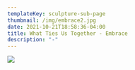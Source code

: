 ```yaml
---
templateKey: sculpture-sub-page
thumbnail: /img/embrace2.jpg
date: 2021-10-21T18:58:36-04:00
title: What Ties Us Together - Embrace
description: "-"
---
```

![](/img/embraceedit.jpg)